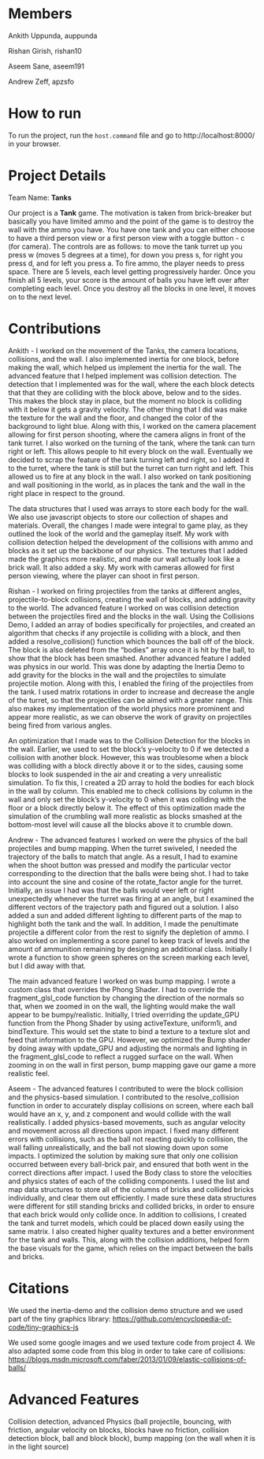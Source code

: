 # Members
Ankith Uppunda, auppunda

Rishan Girish, rishan10

Aseem Sane, aseem191

Andrew Zeff, apzsfo

# How to run
To run the project, run the `host.command` file and go to http://localhost:8000/ in your browser.

# Project Details
Team Name: **Tanks**

Our project is a **Tank** game. The motivation is taken from brick-breaker but basically you have limited ammo and the point of the game is to destroy the wall with the ammo you have. You have one tank and you can either choose to have a third person view or a first person view with a toggle button - c (for camera). The controls are as follows: to move the tank turret up you press w (moves 5 degrees at a time), for down you press s, for right you press d, and for left you press a. To fire ammo, the player needs to press space. There are 5 levels, each level getting progressively harder. Once you finish all 5 levels, your score is the amount of balls you have left over after completing each level. Once you destroy all the blocks in one level, it moves on to the next level. 


# Contributions

Ankith - I worked on the movement of the Tanks, the camera locations, collisions, and the wall. I also implemented inertia for one block, before making the wall, which helped us implement the inertia for the wall. The advanced feature that I helped implement was collision detection. The detection that I implemented was for the wall, where the each block detects that that they are colliding with the block above, below and to the sides. This makes the block stay in place, but the moment no block is colliding with it below it gets a gravity velocity. The other thing that I did was make the texture for the wall and the floor, and changed the color of the background to light blue. Along with this, I worked on the camera placement allowing for first person shooting, where the camera aligns in front of the tank turret. I also worked on the turning of the tank, where the tank can turn right or left. This allows people to hit every block on the wall. Eventually we decided to scrap the feature of the tank turning left and right, so I added it to the turret, where the tank is still but the turret can turn right and left. This allowed us to fire at any block in the wall. I also worked on tank positioning and wall positioning in the world, as in places the tank and the wall in the right place in respect to the ground.

The data structures that I used was arrays to store each body for the wall. We also use javascript objects to store our collection of shapes and materials. Overall, the changes I made were integral to game play, as they outlined the look of the world and the gameplay itself. My work with collision detection helped the development of the collisions with ammo and blocks as it set up the backbone of our physics. The textures that I added made the graphics more realistic, and made our wall actually look like a brick wall. It also added a sky. My work with cameras allowed for first person viewing, where the player can shoot in first person.


Rishan - I worked on firing projectiles from the tanks at different angles, projectile-to-block collisions, creating the wall of blocks, and adding gravity to the world. The advanced feature I worked on was collision detection between the projectiles fired and the blocks in the wall. Using the Collisions Demo, I added an array of bodies specifically for projectiles, and created an algorithm that checks if any projectile is colliding with a block, and then added a resolve_collision() function which bounces the ball off of the block. The block is also deleted from the “bodies” array once it is hit by the ball, to show that the block has been smashed. Another advanced feature I added was physics in our world. This was done by adapting the Inertia Demo to add gravity for the blocks in the wall and the projectiles to simulate projectile motion. Along with this, I enabled the firing of the projectiles from the tank. I used matrix rotations in order to increase and decrease the angle of the turret, so that the projectiles can be aimed with a greater range. This also makes my implementation of the world physics more prominent and appear more realistic, as we can observe the work of gravity on projectiles being fired from various angles. 

An optimization that I made was to the Collision Detection for the blocks in the wall. Earlier, we used to set the block’s y-velocity to 0 if we detected a collision with another block. However, this was troublesome when a block was colliding with a block directly above it or to the sides, causing some blocks to look suspended in the air and creating a very unrealistic simulation. To fix this, I created a 2D array to hold the bodies for each block in the wall by column. This enabled me to check collisions by column in the wall and only set the block’s y-velocity to 0 when it was colliding with the floor or a block directly below it. The effect of this optimization made the simulation of the crumbling wall more realistic as blocks smashed at the bottom-most level will cause all the blocks above it to crumble down.

Andrew - The advanced features I worked on were the physics of the ball projectiles and bump mapping. When the turret swiveled, I needed the trajectory of the balls to match that angle. As a result, I had to examine when the shoot button was pressed and modify the particular vector corresponding to the direction that the balls were being shot. I had to take into account the sine and cosine of the rotate_factor angle for the turret. Initially, an issue I had was that the balls would veer left or right unexpectedly whenever the turret was firing at an angle, but I examined the different vectors of the trajectory path and figured out a solution. I also added a sun and added different lighting to different parts of the map to highlight both the tank and the wall. In addition, I made the penultimate projectile a different color from the rest to signify the depletion of ammo. I also worked on implementing a score panel to keep track of levels and the amount of ammunition remaining by designing an additional class. Initially I wrote a function to show green spheres on the screen marking each level, but I did away with that.

The main advanced feature I worked on was bump mapping. I wrote a custom class that overrides the Phong Shader. I had to override the fragment_glsl_code function by changing the direction of the normals so that, when we zoomed in on the wall, the lighting would make the wall appear to be bumpy/realistic. Initially, I tried overriding the update_GPU function from the Phong Shader by using activeTexture, uniform1i, and bindTexture. This would set the state to bind a texture to a texture slot and feed that information to the GPU. However, we optimized the Bump shader by doing away with update_GPU and adjusting the normals and lighting in the fragment_glsl_code to reflect a rugged surface on the wall. When zooming in on the wall in first person, bump mapping gave our game a more realistic feel.

Aseem - The advanced features I contributed to were the block collision and the physics-based simulation. I contributed to the resolve_collision function in order to accurately display collisions on screen, where each ball would have an x, y, and z component and would collide with the wall realistically. I added physics-based movements, such as angular velocity and movement across all directions upon impact. I fixed many different errors with collisions, such as the ball not reacting quickly to collision, the wall falling unrealistically, and the ball not slowing down upon some impacts. I optimized the solution by making sure that only one collision occurred between every ball-brick pair, and ensured that both went in the correct directions after impact. I used the Body class to store the velocities and physics states of each of the colliding components. I used the list and map data structures to store all of the columns of bricks and collided bricks individually, and clear them out efficiently. I made sure these data structures were different for still standing bricks and collided bricks, in order to ensure that each brick would only collide once. In addition to collisions, I created the tank and turret models, which could be placed down easily using the same matrix. I also created higher quality textures and a better environment for the tank and walls. This, along with the collision additions, helped form the base visuals for the game, which relies on the impact between the balls and bricks. 

# Citations

We used the inertia-demo and the collision demo structure and we used part of the tiny graphics library: https://github.com/encyclopedia-of-code/tiny-graphics-js

We used some google images and we used texture code from project 4. We also adapted some code from this blog in order to take care of collisions: https://blogs.msdn.microsoft.com/faber/2013/01/09/elastic-collisions-of-balls/

# Advanced Features

Collision detection, advanced Physics (ball projectile, bouncing, with friction, angular velocity on blocks, blocks have no friction, collision detection block, ball and block block), bump mapping (on the wall when it is in the light source)



